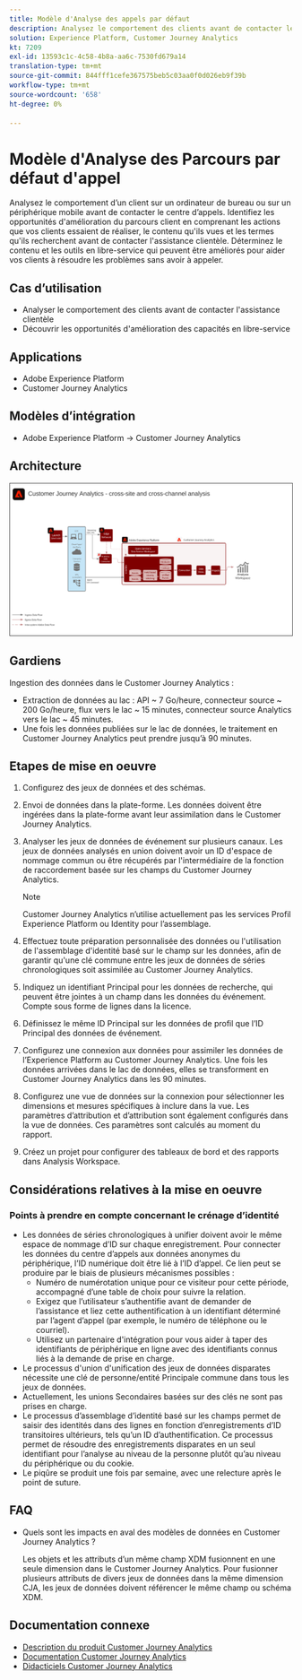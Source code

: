 ```yaml
---
title: Modèle d'Analyse des appels par défaut
description: Analysez le comportement des clients avant de contacter le centre d’appels.
solution: Experience Platform, Customer Journey Analytics
kt: 7209
exl-id: 13593c1c-4c58-4b8a-aa6c-7530fd679a14
translation-type: tm+mt
source-git-commit: 844fff1cefe367575beb5c03aa0f0d026eb9f39b
workflow-type: tm+mt
source-wordcount: '658'
ht-degree: 0%

---
```


# Modèle d&#39;Analyse des Parcours par défaut d&#39;appel

Analysez le comportement d’un client sur un ordinateur de bureau ou sur un périphérique mobile avant de contacter le centre d’appels. Identifiez les opportunités d&#39;amélioration du parcours client en comprenant les actions que vos clients essaient de réaliser, le contenu qu&#39;ils vues et les termes qu&#39;ils recherchent avant de contacter l&#39;assistance clientèle. Déterminez le contenu et les outils en libre-service qui peuvent être améliorés pour aider vos clients à résoudre les problèmes sans avoir à appeler.

## Cas d’utilisation

* Analyser le comportement des clients avant de contacter l&#39;assistance clientèle
* Découvrir les opportunités d&#39;amélioration des capacités en libre-service

## Applications

* Adobe Experience Platform
* Customer Journey Analytics

## Modèles d’intégration

* Adobe Experience Platform → Customer Journey Analytics

## Architecture

<img src="assets/CJA.svg" alt="Architecture de référence du plan directeur Customer Journey Analytics" style="border:1px solid #4a4a4a" />

## Gardiens

Ingestion des données dans le Customer Journey Analytics :

* Extraction de données au lac : API ~ 7 Go/heure, connecteur source ~ 200 Go/heure, flux vers le lac ~ 15 minutes, connecteur source Analytics vers le lac ~ 45 minutes.
* Une fois les données publiées sur le lac de données, le traitement en Customer Journey Analytics peut prendre jusqu’à 90 minutes.

## Etapes de mise en oeuvre

1. Configurez des jeux de données et des schémas.
1. Envoi de données dans la plate-forme.
Les données doivent être ingérées dans la plate-forme avant leur assimilation dans le Customer Journey Analytics.
1. Analyser les jeux de données de événement sur plusieurs canaux.
Les jeux de données analysés en union doivent avoir un ID d&#39;espace de nommage commun ou être récupérés par l&#39;intermédiaire de la fonction de raccordement basée sur les champs du Customer Journey Analytics. 

   >[!NOTE]
   >
   >Customer Journey Analytics n’utilise actuellement pas les services Profil Experience Platform ou Identity pour l’assemblage.

1. Effectuez toute préparation personnalisée des données ou l&#39;utilisation de l&#39;assemblage d&#39;identité basé sur le champ sur les données, afin de garantir qu&#39;une clé commune entre les jeux de données de séries chronologiques soit assimilée au Customer Journey Analytics.
1. Indiquez un identifiant Principal pour les données de recherche, qui peuvent être jointes à un champ dans les données du événement. Compte sous forme de lignes dans la licence.
1. Définissez le même ID Principal sur les données de profil que l’ID Principal des données de événement.
1. Configurez une connexion aux données pour assimiler les données de l’Experience Platform au Customer Journey Analytics. Une fois les données arrivées dans le lac de données, elles se transforment en Customer Journey Analytics dans les 90 minutes.
1. Configurez une vue de données sur la connexion pour sélectionner les dimensions et mesures spécifiques à inclure dans la vue. Les paramètres d’attribution et d’attribution sont également configurés dans la vue de données. Ces paramètres sont calculés au moment du rapport.
1. Créez un projet pour configurer des tableaux de bord et des rapports dans Analysis Workspace.

## Considérations relatives à la mise en oeuvre

### Points à prendre en compte concernant le crénage d’identité

* Les données de séries chronologiques à unifier doivent avoir le même espace de nommage d’ID sur chaque enregistrement. Pour connecter les données du centre d’appels aux données anonymes du périphérique, l’ID numérique doit être lié à l’ID d’appel. Ce lien peut se produire par le biais de plusieurs mécanismes possibles :
   * Numéro de numérotation unique pour ce visiteur pour cette période, accompagné d’une table de choix pour suivre la relation.
   * Exigez que l’utilisateur s’authentifie avant de demander de l’assistance et liez cette authentification à un identifiant déterminé par l’agent d’appel (par exemple, le numéro de téléphone ou le courriel).
   * Utilisez un partenaire d&#39;intégration pour vous aider à taper des identifiants de périphérique en ligne avec des identifiants connus liés à la demande de prise en charge.
* Le processus d&#39;union d&#39;unification des jeux de données disparates nécessite une clé de personne/entité Principale commune dans tous les jeux de données.
* Actuellement, les unions Secondaires basées sur des clés ne sont pas prises en charge.
* Le processus d’assemblage d’identité basé sur les champs permet de saisir des identités dans des lignes en fonction d’enregistrements d’ID transitoires ultérieurs, tels qu’un ID d’authentification. Ce processus permet de résoudre des enregistrements disparates en un seul identifiant pour l’analyse au niveau de la personne plutôt qu’au niveau du périphérique ou du cookie.
* Le piqûre se produit une fois par semaine, avec une relecture après le point de suture.

## FAQ

* Quels sont les impacts en aval des modèles de données en Customer Journey Analytics ?

   Les objets et les attributs d’un même champ XDM fusionnent en une seule dimension dans le Customer Journey Analytics. Pour fusionner plusieurs attributs de divers jeux de données dans la même dimension CJA, les jeux de données doivent référencer le même champ ou schéma XDM.

## Documentation connexe

* [Description du produit Customer Journey Analytics](https://helpx.adobe.com/legal/product-descriptions/customer-journey-analytics.html)
* [Documentation Customer Journey Analytics](https://experienceleague.adobe.com/docs/customer-journey-analytics.html)
* [Didacticiels Customer Journey Analytics](https://experienceleague.adobe.com/docs/customer-journey-analytics-learn/tutorials/overview.html)
